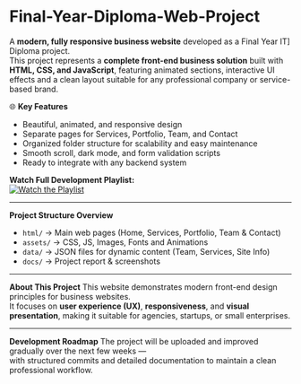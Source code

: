 # Final-Year-Diploma-Web-Project

A **modern, fully responsive business website** developed as a Final Year IT] Diploma project.  
This project represents a **complete front-end business solution** built with **HTML, CSS, and JavaScript**, featuring animated sections, interactive UI effects and a clean layout suitable for any professional company or service-based brand.

🌐 **Key Features**
- Beautiful, animated, and responsive design  
- Separate pages for Services, Portfolio, Team,
 and Contact  
- Organized folder structure for scalability and easy maintenance  
- Smooth scroll, dark mode, and form validation scripts  
- Ready to integrate with any backend system  

 **Watch Full Development Playlist:**  
[![Watch the Playlist](https://img.youtube.com/vi/VIDEO_ID/0.jpg)](https://www.youtube.com/playlist?list=PLa08Z0FbToU3XPZZgcS_6dEO7TAcUdQ3R)

---

 **Project Structure Overview**
- `html/` → Main web pages (Home, Services, Portfolio, Team & Contact)  
- `assets/` → CSS, JS, Images, Fonts and Animations  
- `data/` → JSON files for dynamic content (Team, Services, Site Info)  
- `docs/` → Project report & screenshots  

---

 **About This Project**
This website demonstrates modern front-end design principles for business websites.  
It focuses on **user experience (UX)**, **responsiveness**, and **visual presentation**, making it suitable for agencies, startups, or small enterprises.  

---

 **Development Roadmap**
The project will be uploaded and improved gradually over the next few weeks —  
with structured commits and detailed documentation to maintain a clean professional workflow.
